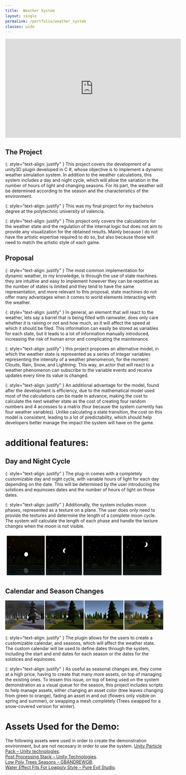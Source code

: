 ```yaml
---
title:  Weather System
layout: single
permalink: /portfolio/weather_system
classes: wide
---
```


<iframe width="560" height="315" src="https://www.youtube.com/embed/06J-OFtbp_U" frameborder="0" allow="accelerometer; autoplay; clipboard-write; encrypted-media; gyroscope; picture-in-picture" allowfullscreen></iframe>  
  
  
## The Project
  
{: style="text-align: justify" }
This project covers the development of a unity3D plugin developed in C #, whose objective is to implement a dynamic weather simulation system. In addition to the weather calculations, this system includes a day and night cycle, which will allow the variation in the number of hours of light and changing seasons. For its part, the weather will be determined according to the season and the characteristics of the environment.
  
{: style="text-align: justify" }
This was my final project for my bachelors degree at the polytechnic university of valencia. 

{: style="text-align: justify" }
This project only covers the calculations for the weather state and the regulation of the internal logic but does not aim to provide any visualization for the obtained results. Mainly because I do not have the artistic expertise required to do so, but also because those will need to match the artistic style of each game.
 
## Proposal ##  
{: style="text-align: justify" }
The most common implementation for dynamic weather, to my knowledge, is through the use of state machines. they are intuitive and easy to implement however they can be repetitive as the number of states is limited and they tend to have the same representation, and more relevant to this proposal, state machines do not offer many advantages when it comes to world elements interacting with the weather. 
  
{: style="text-align: justify" }
In general, an element that will react to the weather, lets say a barrel that is being filled with rainwater, does only care whether it is raining or not and how much, as it will affect the speed at which it should be filed. This information can easily be stored as variables for each state, but it leads to a lot of information manually introduced, increasing the risk of human error and complicating the maintenance. 
  
{: style="text-align: justify" }
this project proposes an alternative model, in which the weather state is represented as a series of integer variables representing the intensity of a weather phenomenon, for the moment: Clouds, Rain, Snow, and Lightning. This way, an actor that will react to a weather phenomenon can subscribe to the variable events and receive updates every time its value is changed. 
  
{: style="text-align: justify" }
An additional advantage for the model, found after the development is efficiency, due to the mathematical model used most of the calculations can be made in advance, making the cost to calculate the next weather state as the cost of creating four random numbers and 4 accesses to a matrix (four because the system currently has four weather variables). Unlike calculating a state transition, the cost on this model is consistent, leading to a lot of predictability, which should help developers better manage the impact the system will have on the game.
  

# additional features:
## Day and Night Cycle   
{: style="text-align: justify" }
The plug-in comes with a completely customizable day and night cycle, with variable hours of light for each day depending on the date. This will be determined by the user introducing the solstices and equinoxes dates and the number of hours of light on those dates.
  
{: style="text-align: justify" }
Additionally, the system includes moon phases, represented as a texture on a plane. The user does only need to provide the textures and determine the length of a complete moon cycle. The system will calculate the length of each phase and handle the texture changes when the moon is not visible.

![Moon phases](/assets/images/Moon_Phases_Environment_Demo.PNG)


## Calendar and Season Changes ##

![Same Scene on different Seasons](/assets/images/Season_Change.png)
  
{: style="text-align: justify" }
The plugin allows for the users to create a customizable calendar, and seasons, which will affect the weather state. The custom calendar will be used to define dates through the system, including the start and end dates for each season or the dates for the solstices and equinoxes. 
  
{: style="text-align: justify" }
As useful as seasonal changes are, they come at a high price, having to create that many more assets, on top of managing the existing ones. To lessen this issue, on top of being used on the system demonstration as a visual queue for the season, this project includes scripts to help manage assets, either changing an asset color (tree leaves changing from green to orange), fading an asset in and out (flowers only visible on spring and summer), or swapping a mesh completely (Trees swapped for a snow-covered version for winter).

# Assets Used for the Demo:
The following assets were used in order to create the demonstration environment, but are not necesary in order to use the system.
[Unity Particle Pack – Unity technologies](https://assetstore.unity.com/packages/essentials/asset-packs/unity-particle-pack-73777).  
[Post Processing Stack – Unity Technologies](https://assetstore.unity.com/packages/essentials/post-processing-stack-83912).  
[Low Poly Trees Seasons – GBANDREWGB](https://assetstore.unity.com/packages/3d/vegetation/trees/low-poly-trees-seasons-67486).  
[Water Effect Fits For Lowpoly Style – Pure Evil Studio](https://assetstore.unity.com/packages/vfx/shaders/water-effect-fits-for-lowpoly-style-87810).
